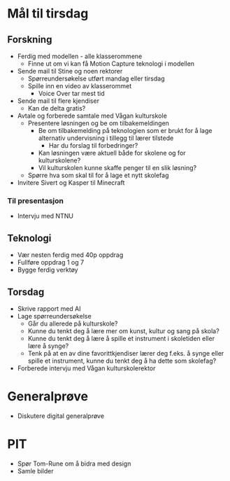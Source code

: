 # Mål til tirsdag

## Forskning
- Ferdig med modellen - alle klasserommene
  - Finne ut om vi kan få Motion Capture teknologi i modellen 
- Sende mail til Stine og noen rektorer
  - Spørreundersøkelse utført mandag eller tirsdag
  - Spille inn en video av klasserommet
    - Voice Over tar mest tid 
- Sende mail til flere kjendiser
  - Kan de delta gratis?  
- Avtale og forberede samtale med Vågan kulturskole
  - Presentere løsningen og be om tilbakemeldingen
    - Be om tilbakemelding på teknologien som er brukt for å lage alternativ undervisning i tillegg til lærer tilstede
      - Har du forslag til forbedringer? 
    - Kan løsningen være aktuell både for skolene og for kulturskolene?
    - Vil kulturskolen kunne skaffe penger til en slik løsning?  
  - Spørre hva som skal til for å lage et nytt skolefag   
- Invitere Sivert og Kasper til Minecraft
### Til presentasjon
- Intervju med NTNU
  
## Teknologi
- Vær nesten ferdig med 40p oppdrag
- Fullføre oppdrag 1 og 7
- Bygge ferdig verktøy

## Torsdag
- Skrive rapport med AI
- Lage spørreundersøkelse
  - Går du allerede på kulturskole?
  - Kunne du tenkt deg å lære mer om kunst, kultur og sang på skola?
  - Kunne du tenkt deg å lære å spille et instrument i skoletiden eller lære å synge?
  - Tenk på at en av dine favorittkjendiser lærer deg f.eks. å synge eller spille et instrument, kunne du tenkt deg å ha dette som skolefag? 
- Forberede intervju med Vågan kulturskolerektor

# Generalprøve
- Diskutere digital generalprøve

# PIT
- Spør Tom-Rune om å bidra med design
- Samle bilder
